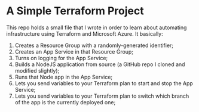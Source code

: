 # A Simple Terraform Project

This repo holds a small file that I wrote in order to learn about automating infrastructure using Terraform and Microsoft Azure. It basically:

1. Creates a Resource Group with a randomly-generated identifier;
2. Creates an App Service in that Resource Group;
3. Turns on logging for the App Service;
4. Builds a NodeJS application from source (a GitHub repo I cloned and modified slightly);
5. Runs that Node app in the App Service;
6. Lets you send variables to your Terraform plan to start and stop the App Service;
7. Lets you send variables to your Terraform plan to switch which branch of the app is the currently deployed one;